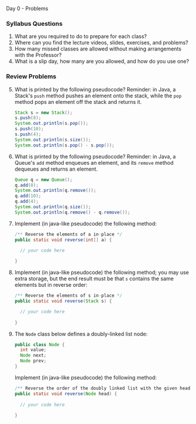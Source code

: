 Day 0 - Problems

### Syllabus Questions

1. What are you required to do to prepare for each class?
2. Where can you find the lecture videos, slides, exercises, and problems?
3. How many missed classes are allowed without making arrangements with the Professor?
4. What is a slip day, how many are you allowed, and how do you use one?

### Review Problems

5. What is printed by the following pseudocode? Reminder: in Java, a Stack's `push` method pushes an element onto the stack, while the `pop` method pops an element off the stack and returns it.

   ```java
   Stack s = new Stack();
   s.push(8);
   System.out.println(s.pop());
   s.push(10);
   s.push(4);
   System.out.println(s.size());
   System.out.println(s.pop() - s.pop());
   ```

6. What is printed by the following pseudocode? Reminder: in Java, a Queue's `add` method enqueues an element, and its `remove` method dequeues and returns an element.

   ```java
   Queue q = new Queue();
   q.add(8);
   System.out.println(q.remove());
   q.add(10);
   q.add(4);
   System.out.println(q.size());
   System.out.println(q.remove() - q.remove());
   ```

7. Implement (in java-like pseudocode) the following method:

   ```java
   /** Reverse the elements of a in-place */
   public static void reverse(int[] a) {
   
     // your code here
     
   }
   ```

8. Implement (in java-like pseudocode) the following method; you may use extra storage, but the end result must be that `s` contains the same elements but in reverse order:

   ```java
   /** Reverse the elements of s in-place */
   public static void reverse(Stack s) {
   
     // your code here
     
   }
   ```

9. The `Node` class below defines a doubly-linked list node:

   ```java
   public class Node {
     int value;
     Node next;
     Node prev;
   }
   ```

   Implement (in java-like pseudocode) the following method:

   ```java
   /** Reverse the order of the doubly linked list with the given head node. */
   public static void reverse(Node head) {
     
     // your code here
     
   }
   ```

   